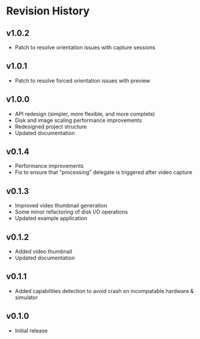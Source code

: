 # Revision History

## v1.0.2
- Patch to resolve orientation issues with capture sessions

## v1.0.1
- Patch to resolve forced orientation issues with preview

## v1.0.0
- API redesign (simpler, more flexible, and more complete)
- Disk and image scaling performance improvements
- Redesigned project structure
- Updated documentation

## v0.1.4
- Performance improvements
- Fix to ensure that "processing" delegate is triggered after video capture

## v0.1.3
- Improved video thumbnail generation
- Some minor refactoring of disk I/O operations
- Updated example application

## v0.1.2
- Added video thumbnail
- Updated documentation

## v0.1.1
- Added capabilities detection to avoid crash on incompatable hardware & simulator

## v0.1.0
- Initial release